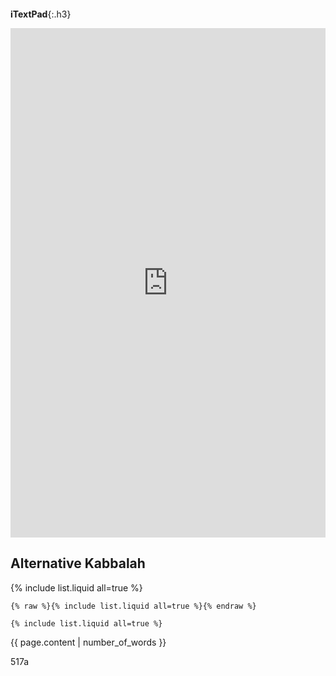 ```tip
```
**iTextPad**{:.h3}<br>
<iframe width="100%" height="815px" id="iframe" src="http://www.itextpad.com/uCFinsm14P#" frameborder="0"></iframe>

## Alternative Kabbalah

{% include list.liquid all=true %}

```
{% raw %}{% include list.liquid all=true %}{% endraw %}

{% include list.liquid all=true %}
```

{{ page.content | number_of_words }}

517a
